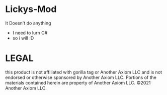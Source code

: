 # Lickys-Mod
It Doesn't do anything

+ I need to lurn C# 
+ so i will :D


# LEGAL
this product is not affiliated with gorilla tag or 
Another Axiom LLC and is not endorsed or
otherwise sponsored by Another Axiom LLC.
Portions of the materials contained herein are 
property of Another Axiom LLC. ©2021 Another 
Axiom LLC.
